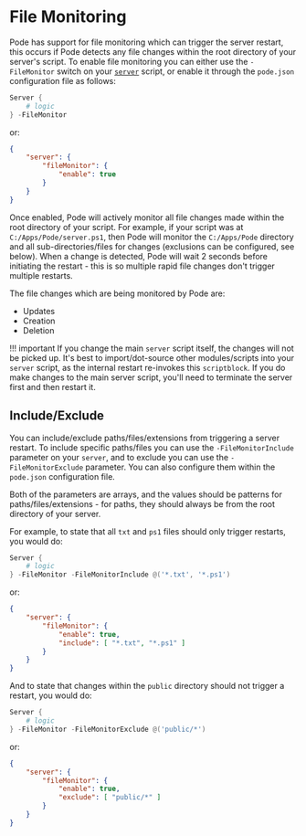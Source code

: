 # File Monitoring

Pode has support for file monitoring which can trigger the server restart, this occurs if Pode detects any file changes within the root directory of your server's script. To enable file monitoring you can either use the `-FileMonitor` switch on your [`server`](../../Functions/Core/Server) script, or enable it through the `pode.json` configuration file as follows:

```powershell
Server {
    # logic
} -FileMonitor
```

or:

```json
{
    "server": {
        "fileMonitor": {
            "enable": true
        }
    }
}
```

Once enabled, Pode will actively monitor all file changes made within the root directory of your script. For example, if your script was at `C:/Apps/Pode/server.ps1`, then Pode will monitor the `C:/Apps/Pode` directory and all sub-directories/files for changes (exclusions can be configured, see below). When a change is detected, Pode will wait 2 seconds before initiating the restart - this is so multiple rapid file changes don't trigger multiple restarts.

The file changes which are being monitored by Pode are:

* Updates
* Creation
* Deletion

!!! important
    If you change the main `server` script itself, the changes will not be picked up. It's best to import/dot-source other modules/scripts into your `server` script, as the internal restart re-invokes this `scriptblock`. If you do make changes to the main server script, you'll need to terminate the server first and then restart it.

## Include/Exclude

You can include/exclude paths/files/extensions from triggering a server restart. To include specific paths/files you can use the `-FileMonitorInclude` parameter on your `server`, and to exclude you can use the `-FileMonitorExclude` parameter. You can also configure them within the `pode.json` configuration file.

Both of the parameters are arrays, and the values should be patterns for paths/files/extensions - for paths, they should always be from the root directory of your server.

For example, to state that all `txt` and `ps1` files should only trigger restarts, you would do:

```powershell
Server {
    # logic
} -FileMonitor -FileMonitorInclude @('*.txt', '*.ps1')
```

or:

```json
{
    "server": {
        "fileMonitor": {
            "enable": true,
            "include": [ "*.txt", "*.ps1" ]
        }
    }
}
```

And to state that changes within the `public` directory should not trigger a restart, you would do:

```powershell
Server {
    # logic
} -FileMonitor -FileMonitorExclude @('public/*')
```

or:

```json
{
    "server": {
        "fileMonitor": {
            "enable": true,
            "exclude": [ "public/*" ]
        }
    }
}
```